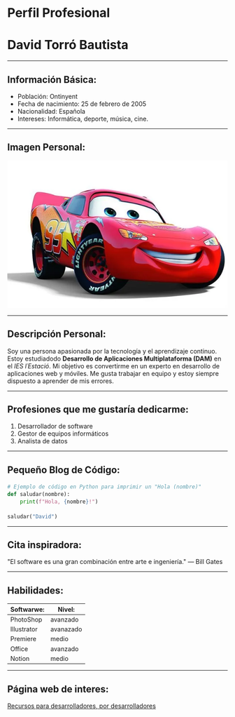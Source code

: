 **Perfil Profesional**
=====================

# David Torró Bautista

----------------------
## Información Básica:

* Población: Ontinyent
* Fecha de nacimiento: 25 de febrero de 2005
* Nacionalidad: Española
* Intereses: Informática, deporte, música, cine.

-------------------
## Imagen Personal:

![texto alternativo](fotos.webp)

-----------------------
## Descripción Personal:

Soy una persona apasionada por la tecnología y el aprendizaje continuo. Estoy estudiadodo **Desarrollo de Aplicaciones Multiplataforma (DAM)** en el *IES l´Estació*. Mi objetivo es convertirme en un experto en desarrollo de aplicaciones web y móviles. Me gusta trabajar en equipo y estoy siempre dispuesto a aprender de mis errores.

-----------------------------------------
## Profesiones que me gustaría dedicarme:

1. Desarrollador de software
2. Gestor de equipos informáticos
3. Analista de datos

--------------------------
## Pequeño Blog de Código:

```python
# Ejemplo de código en Python para imprimir un "Hola (nombre)" 
def saludar(nombre):
    print(f"Hola, {nombre}!")

saludar("David")
```

-------------------
## Cita inspiradora:

"El software es una gran combinación entre arte e ingeniería." — Bill Gates

---------------
## Habilidades:

| Softwarwe:  |   Nivel:   |
|-------------|------------|
| PhotoShop   | avanzado   |
| Illustrator | avanazado  |
| Premiere    | medio      |
| Office      | avanzado   |
| Notion      | medio      |

------------------------
## Página web de interes:

[Recursos para desarrolladores, por desarrolladores](https://developer.mozilla.org/es/)
